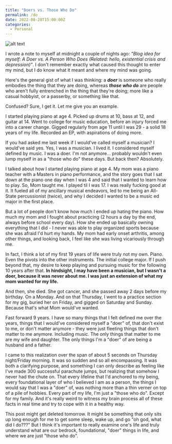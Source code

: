 ```yaml
---
title: "Doers vs. Those Who Do"
permalink: /do
date: 2022-08-28T15:00:00Z
categories: 
  - Personal
---
```


![alt text][headerImg]

I wrote a note to myself at midnight a couple of nights ago: *"Blog idea for myself: A Doer vs. A Person Who Does (Related: hello, existential crisis and depression)"*. I don't remember exactly what caused this thought to enter my mind, but I do know what it meant and where my mind was going.

Here's the general gist of what I was thinking: a ***doer*** is someone who really embodies the thing that they are doing, whereas ***those who do*** are people who aren't fully entrenched in the thing that they're doing; more like a casual hobbyist, or a passerby, or something like that.

Confused? Sure, I get it. Let me give you an example.

I started playing piano at age 4. Picked up drums at 10, bass at 12, and guitar at 14. Went to college for music education, before an injury forced me into a career change. Gigged regularly from age 11 until I was 29 - a solid 18 years of my life. Recorded an EP, with aspirations of doing more.

If you had asked me last week if I would've called myself a musician? I would've said yes. Yes, I was a musician. I lived it. I considered myself defined by music. I was a doer. I'm not anymore... probably wouldn't even lump myself in as a "those who do" these days. But back then? Absolutely.

I talked about how I started playing piano at age 4. My mom was a piano teacher with a Masters in piano performance, and the story goes that I sat down at the piano one day when I was 4 and said that I wanted to learn how to play. So, Mom taught me. I played til I was 17. I was really fucking good at it. It fueled all of my ancillary musical endeavors, led to me being an All-State percussionist (twice), and why I decided I wanted to be a music ed major in the first place.

But a lot of people don't know how much I ended up hating the piano. How much my mom and I fought about practicing (2 hours a day by the end, always before school every day). How she ended up basically owning everything that I did - I never was able to play organized sports because she was afraid I'd hurt my hands. My mom had early onset arthritis, among other things, and looking back, I feel like she was living vicariously through me.

In fact, I think a lot of my first 19 years of life were truly not my own. Piano. Even the pivots into the other instruments. The initial college major. If I push beyond that, my desire to keep playing and pursuing music for the following 10 years after that. **In hindsight, I may have been a musician, but I wasn't a doer, because it was never about me. I was just an extension of what my mom wanted for my life.**

And then, she died. She got cancer, and she passed away 2 days before my birthday. On a Monday. And on that Thursday, I went to a practice section for my gig, buried her on Friday, and gigged on Saturday and Sunday. Because that's what Mom would've wanted.

Fast forward 9 years. I have so many things that I felt defined me over the years, things that I would've considered myself a "doer" of, that don't exist to me, or don't matter anymore - they were just fleeting things that don't matter to me anymore. Including music. The only things that matter to me are my wife and daughter. The only things I'm a "doer" of are being a husband and a father. 

I came to this realization over the span of about 5 seconds on Thursday night/Friday morning. It was so sudden and so all encompassing. It was both a clarifying purpose, and something I can only describe as feeling like I've made 300 successful parachute jumps, but realizing that somehow I never had the chute on. That every lifeline that I'd anchored to my being, every foundational layer of who I believed I am as a person, the things I would say that I was a "doer" of, was nothing more than a thin verner on top of a pile of hobbies. Every part of my life, I'm just a "those who do". Except for my family. And it's really weird to witness my brain process all of these facts in real time and try to cope with it in a healthy way.

This post might get deleted tomorrow. It might be something that only sits up long enough for me to get some sleep, wake up, and go "oh god, what did I do???" But I think it's important to really examine one's life and truly understand what are our bedrock, foundational, "doer" things in life, and where we are just "those who do".

[headerImg]: https://www.abdulvasi.me/wp-content/uploads/2016/08/121026_doersMainImage.jpg "Doers (brought to you by Lexus)"
